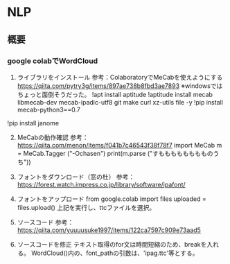 # NLP

## 概要

### google colabでWordCloud

1. ライブラリをインストール
参考：ColaboratoryでMeCabを使えようにする　https://qiita.com/pytry3g/items/897ae738b8fbd3ae7893
※windowsではちょっと面倒そうだった。
!apt install aptitude
!aptitude install mecab libmecab-dev mecab-ipadic-utf8 git make curl xz-utils file -y
!pip install mecab-python3==0.7

!pip install janome


2. MeCabの動作確認
参考：https://qiita.com/menon/items/f041b7c46543f38f78f7
import MeCab
m = MeCab.Tagger ("-Ochasen")
print(m.parse ("すもももももももものうち"))


3. フォントをダウンロード（窓の杜）
参考：https://forest.watch.impress.co.jp/library/software/ipafont/


4. フォントをアップロード
from google.colab import files
uploaded = files.upload()
上記を実行し、ttcファイルを選択。


5. ソースコード
参考：https://qiita.com/yuuuusuke1997/items/122ca7597c909e73aad5


6. ソースコードを修正
テキスト取得のfor文は時間短縮のため、breakを入れる。
WordCloud()内の、font_pathの引数は、'ipag.ttc'等とする。




